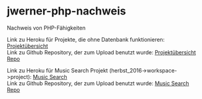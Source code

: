# jwerner-php-nachweis
Nachweis von PHP-Fähigkeiten

Link zu Heroku für Projekte, die ohne Datenbank funktionieren: <a href="https://jwerner-cst352-php-nachweis.herokuapp.com/" >Projektübersicht</a><br>
Link zu Github Repository, der zum Upload benutzt wurde: <a href="https://github.com/JuliaHeleneW/jwerner-cst352" >Projektübersicht Repo</a>

Link zu Heroku für Music Search Projekt (herbst_2016->workspace->project): <a href="https://jwerner-music-db.herokuapp.com/musicSearch.php" >Music Search</a><br>
Link zu Github Repository, der zum Upload benutzt wurde: <a href="https://github.com/JuliaHeleneW/jwerner-music-search" >Music Search Repo</a>
